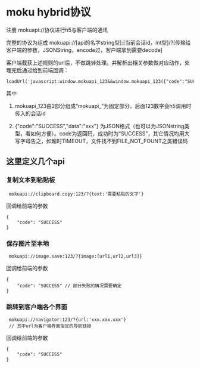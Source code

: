 # moku hybrid协议

注册 mokuapi://协议进行h5与客户端的通讯

完整的协议为组成
mokuapi://[api的名字string型]:[当前会话id，int型]/?[传输给客户端的参数，JSONString，encode过，客户端拿到需要decode]

客户端截获上述规则的url后，不做跳转处理。并解析出相关参数做对应动作，处理完后通过给到前端回调：
```
loadUrl('javascript:window.mokuapi_123&&window.mokuapi_123({"code":"SUCCESS","data":"xxx"})');
```
其中 
1. mokuapi_123由2部分组成“mokuapi_”为固定部分，后面123数字会h5调用时传入的会话id

2. {"code":"SUCCESS","data":"xxx"} 为JSON格式（也可以为JSONstring类型，看如何方便）。code为返回码，成功时为“SUCCESS”，其它情况均用大写字母告之，如超时TIMEOUT，文件找不到FILE_NOT_FOUNT之类错误码

## 这里定义几个api

### 复制文本到粘贴板

```
 mokuapi://clipboard.copy:123/?{text:'需要粘贴的文字'}
```

回调给前端的参数
```
{
    "code": "SUCCESS"
}
```


### 保存图片至本地

```
 mokuapi://image.save:123/?{image:[url1,url2,url3]}
```

回调给前端的参数
```
{
    "code": "SUCCESS" // 部分失败的情况需要确定
}
```

### 跳转到客户端各个界面

```
 mokuapi://navigator:123/?{url:'xxx.xxx.xxx'}
 // 其中url为客户端界面指定的导航链接
```

回调给前端的参数
```
{
    "code": "SUCCESS" 
}
```

### 

